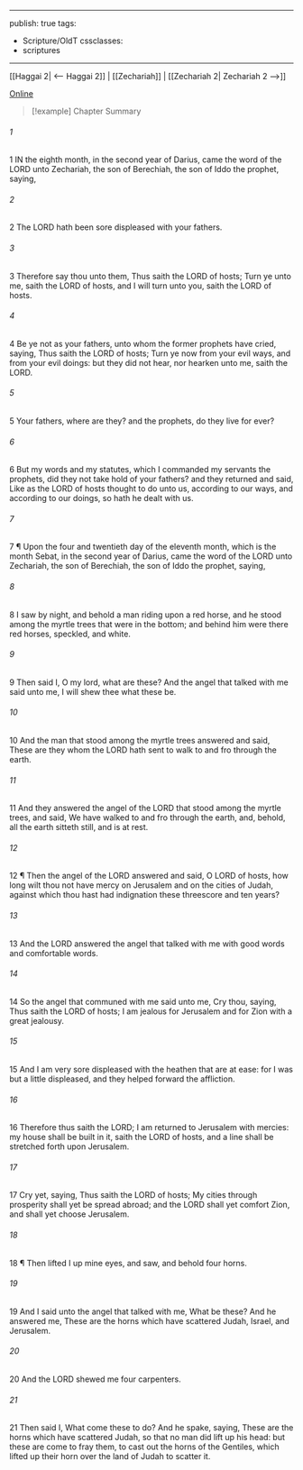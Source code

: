 

---
publish: true
tags:
  - Scripture/OldT
cssclasses:
  - scriptures
---
[[Haggai 2| <-- Haggai 2]] | [[Zechariah]] | [[Zechariah 2| Zechariah 2 -->]]

[Online](https://churchofjesuschrist.org/study/scriptures/ot/zech/1?lang=eng)

>[!example] Chapter Summary
>
###### 1
1 IN the eighth month, in the second year of Darius, came the word of the LORD unto Zechariah, the son of Berechiah, the son of Iddo the prophet, saying,
###### 2
2 The LORD hath been sore displeased with your fathers.
###### 3
3 Therefore say thou unto them, Thus saith the LORD of hosts; Turn ye unto me, saith the LORD of hosts, and I will turn unto you, saith the LORD of hosts.
###### 4
4 Be ye not as your fathers, unto whom the former prophets have cried, saying, Thus saith the LORD of hosts; Turn ye now from your evil ways, and from your evil doings: but they did not hear, nor hearken unto me, saith the LORD.
###### 5
5 Your fathers, where are they?  and the prophets, do they live for ever?
###### 6
6 But my words and my statutes, which I commanded my servants the prophets, did they not take hold of your fathers?  and they returned and said, Like as the LORD of hosts thought to do unto us, according to our ways, and according to our doings, so hath he dealt with us.
###### 7
7 ¶ Upon the four and twentieth day of the eleventh month, which is the month Sebat, in the second year of Darius, came the word of the LORD unto Zechariah, the son of Berechiah, the son of Iddo the prophet, saying,
###### 8
8 I saw by night, and behold a man riding upon a red horse, and he stood among the myrtle trees that were in the bottom; and behind him were there red horses, speckled, and white.
###### 9
9 Then said I, O my lord, what are these?  And the angel that talked with me said unto me, I will shew thee what these be.
###### 10
10 And the man that stood among the myrtle trees answered and said, These are they whom the LORD hath sent to walk to and fro through the earth.
###### 11
11 And they answered the angel of the LORD that stood among the myrtle trees, and said, We have walked to and fro through the earth, and, behold, all the earth sitteth still, and is at rest.
###### 12
12 ¶ Then the angel of the LORD answered and said, O LORD of hosts, how long wilt thou not have mercy on Jerusalem and on the cities of Judah, against which thou hast had indignation these threescore and ten years?
###### 13
13 And the LORD answered the angel that talked with me with good words and comfortable words.
###### 14
14 So the angel that communed with me said unto me, Cry thou, saying, Thus saith the LORD of hosts; I am jealous for Jerusalem and for Zion with a great jealousy.
###### 15
15 And I am very sore displeased with the heathen that are at ease: for I was but a little displeased, and they helped forward the affliction.
###### 16
16 Therefore thus saith the LORD; I am returned to Jerusalem with mercies: my house shall be built in it, saith the LORD of hosts, and a line shall be stretched forth upon Jerusalem.
###### 17
17 Cry yet, saying, Thus saith the LORD of hosts; My cities through prosperity shall yet be spread abroad; and the LORD shall yet comfort Zion, and shall yet choose Jerusalem.
###### 18
18 ¶ Then lifted I up mine eyes, and saw, and behold four horns.
###### 19
19 And I said unto the angel that talked with me, What be these?  And he answered me, These are the horns which have scattered Judah, Israel, and Jerusalem.
###### 20
20 And the LORD shewed me four carpenters.
###### 21
21 Then said I, What come these to do?  And he spake, saying, These are the horns which have scattered Judah, so that no man did lift up his head: but these are come to fray them, to cast out the horns of the Gentiles, which lifted up their horn over the land of Judah to scatter it.



